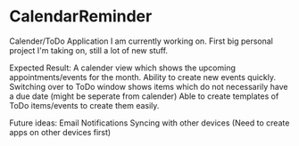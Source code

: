 CalendarReminder
================
Calender/ToDo Application I am currently working on.
First big personal project I'm taking on, still a lot of new stuff.

Expected Result: 
A calender view which shows the upcoming appointments/events for the month.
Ability to create new events quickly.
Switching over to ToDo window shows items which do not necessarily have a due date (might be seperate from calender)
Able to create templates of ToDo items/events to create them easily.

Future ideas:
Email Notifications
Syncing with other devices (Need to create apps on other devices first)
